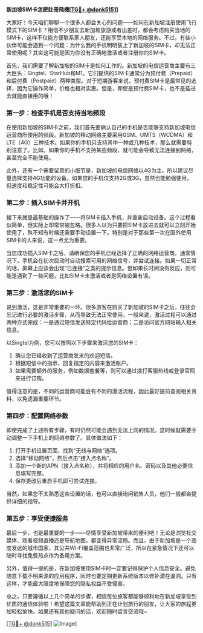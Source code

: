 **新加坡SIM卡怎麽註冊飛機[[TG💪+ @donk5151](https://t.me/s/donk5151)]**

大家好！今天咱们聊聊一个很多人都会关心的问题——如何在新加坡注册使用飞行模式下的SIM卡？相信不少朋友去新加坡旅游或者出差时，都会考虑购买当地的SIM卡，这样不仅能方便联系家人朋友，还能享受本地的网络服务。不过，有些小伙伴可能会遇到一个问题：为什么我的手机明明装上了新加坡的SIM卡，却无法正常使用呢？其实这可能是因为你没有正确地激活或者注册你的SIM卡。

首先，我们需要了解新加坡的SIM卡是如何工作的。新加坡的电信运营商主要有三大巨头：Singtel、StarHub和M1。它们提供的SIM卡通常分为预付费（Prepaid）和后付费（Postpaid）两种类型。对于短期游客来说，预付费SIM卡是最常见的选择，因为它操作简单，价格也相对实惠。但是，即使是预付费SIM卡，也不是插进去就能直接用的哦！

### **第一步：检查手机是否支持当地频段**

在使用新加坡的SIM卡之前，我们首先要确认自己的手机是否能够支持新加坡电信运营商所使用的频段。新加坡的移动网络主要采用GSM、UMTS（WCDMA）和LTE（4G）三种技术。如果你的手机只支持其中一种或几种技术，那么就需要特别注意了。比如，如果你的手机不支持某些频段，就可能会导致无法连接到网络，甚至完全不能使用。

此外，还有一个需要留意的小细节是，新加坡的电信网络以4G为主，所以建议尽量选择支持4G功能的设备。如果您的手机仅支持2G或3G，虽然也能勉强使用，但速度和稳定性可能会大打折扣。

### **第二步：插入SIM卡并开机**

接下来就是最基础的操作了——将SIM卡插入手机，并重新启动设备。这个过程看似简单，但实际上却常常被忽略。很多人以为只要把SIM卡放进去就可以立刻开始使用了，殊不知有时候还需要手动设置一下。特别是对于那些第一次在国外使用SIM卡的人来说，这一点尤为重要。

当您成功插入SIM卡之后，请确保您的手机已经选择了正确的网络运营商。通常情况下，手机会在初次启动时自动搜索可用的网络信号，并尝试连接。如果一切正常的话，屏幕上应该会出现“已连接”之类的提示信息。但如果长时间没有反应，则可能是遇到了一些问题，比如SIM卡未激活或者是网络设置有误。

### **第三步：激活您的SIM卡**

说到激活，这是非常重要的一环。很多游客在购买了新加坡的SIM卡之后，往往会忘记进行必要的激活步骤，从而导致无法正常使用。一般来说，激活过程可以通过两种方式完成：一是通过短信发送特定代码给运营商；二是访问官方网站输入相关信息。

以Singtel为例，您可以按照以下步骤来激活您的SIM卡：

1. 确认您已经收到了运营商发来的欢迎短信。
2. 根据短信中的指示，回复指定的内容来激活账户。
3. 如果需要额外的服务，例如数据套餐等，则可以通过拨打客服热线或登录官网来进行订购。

值得注意的是，不同的运营商可能会有不同的激活流程，因此最好提前查阅相关资料，以免遗漏重要环节。

### **第四步：配置网络参数**

即使完成了上述所有步骤，有时仍然可能会遇到无法上网的情况。这时候就需要手动调整一下手机上的网络参数了。具体做法如下：

1. 打开手机设置页面，找到“无线与网络”选项。
2. 选择“移动网络”，然后点击“接入点名称”。
3. 添加一个新的APN（接入点名称），并将相应的用户名、密码以及其他必要信息填写完整。
4. 保存更改后重启手机即可尝试连接。

当然，如果您不太熟悉这些设置的话，也可以直接询问销售人员，他们一般都会提供详细的指导。

### **第五步：享受便捷服务**

最后一步，也是最重要的一步——尽情享受新加坡带来的便利吧！无论是浏览社交媒体、观看视频直播还是导航地图，都变得异常流畅。而且，由于新加坡是一个高度发达的城市国家，其公共Wi-Fi覆盖范围也非常广泛，所以在紧急情况下还可以随时寻找免费热点作为备用方案。

另外，值得一提的是，在新加坡使用SIM卡时一定要记得保护个人信息安全。避免随意下载不明来源的应用程序，同时也要定期更新系统版本以修补潜在漏洞。只有这样，才能最大限度地保障您的隐私权益不受侵害。

总之，只要遵循以上几个简单的步骤，相信每位旅客都能够顺利地在新加坡享受到优质的通信体验啦！希望这篇文章能帮助到正在计划旅行的朋友，让大家的旅程更加轻松愉快。如果还有其他疑问的话，欢迎随时留言交流哦~

[[TG💪+ @donk5151](https://t.me/s/donk5151) ![Image](https://i.postimg.cc/rwNCRYN7/Snipaste-2025-04-30-17-27-05.png)]